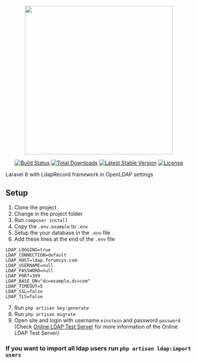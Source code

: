 <p align="center"><a href="https://laravel.com" target="_blank"><img src="https://raw.githubusercontent.com/laravel/art/master/logo-lockup/5%20SVG/2%20CMYK/1%20Full%20Color/laravel-logolockup-cmyk-red.svg" width="400"></a></p>

<p align="center">
<a href="https://travis-ci.org/laravel/framework"><img src="https://travis-ci.org/laravel/framework.svg" alt="Build Status"></a>
<a href="https://packagist.org/packages/laravel/framework"><img src="https://img.shields.io/packagist/dt/laravel/framework" alt="Total Downloads"></a>
<a href="https://packagist.org/packages/laravel/framework"><img src="https://img.shields.io/packagist/v/laravel/framework" alt="Latest Stable Version"></a>
<a href="https://packagist.org/packages/laravel/framework"><img src="https://img.shields.io/packagist/l/laravel/framework" alt="License"></a>
</p>

Laravel 8 with LdapRecord framework in OpenLDAP settings

## Setup

 1. Clone the project
 2. Change in the project folder
 3. Run `composer install`
 4. Copy the `.env.example` to `.env`
 5. Setup the your database in the `.env` file
 6. Add these lines at the end of the `.env` file  
```
LDAP_LOGGING=true
LDAP_CONNECTION=default
LDAP_HOST=ldap.forumsys.com
LDAP_USERNAME=null
LDAP_PASSWORD=null
LDAP_PORT=389
LDAP_BASE_DN="dc=example,dc=com"
LDAP_TIMEOUT=5
LDAP_SSL=false
LDAP_TLS=false
```
 7. Run `php artisan key:generate`
 8. Run `php artisan migrate`
 10. Open site and login with username `einstein` and password `password` (Check [Online LDAP Test Server](https://www.forumsys.com/tutorials/integration-how-to/ldap/online-ldap-test-server/) for more information of the Online LDAP Test Server)
 
 ### If you want to import all ldap users run `php artisan ldap:import users`

